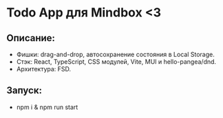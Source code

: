 # Todo App для Mindbox <3

## Описание:

- Фишки: drag-and-drop, автосохранение состояния в Local Storage.
- Стэк: React, TypeScript, CSS модулей, Vite, MUI и hello-pangea/dnd.
- Архитектура: FSD.

## Запуск:

- npm i & npm run start
